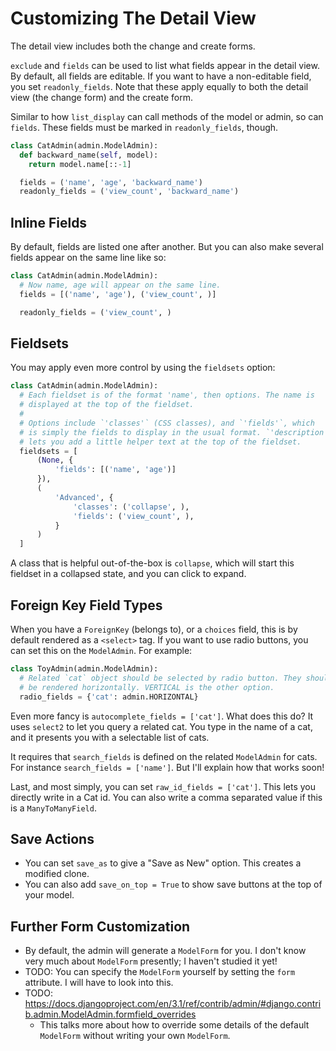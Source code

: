# Customizing The Detail View

The detail view includes both the change and create forms.

`exclude` and `fields` can be used to list what fields appear in the
detail view. By default, all fields are editable. If you want to have a
non-editable field, you set `readonly_fields`. Note that these apply
equally to both the detail view (the change form) and the create form.

Similar to how `list_display` can call methods of the model or admin, so
can `fields`. These fields must be marked in `readonly_fields`, though.

```python
class CatAdmin(admin.ModelAdmin):
  def backward_name(self, model):
    return model.name[::-1]

  fields = ('name', 'age', 'backward_name')
  readonly_fields = ('view_count', 'backward_name')
```

## Inline Fields

By default, fields are listed one after another. But you can also make
several fields appear on the same line like so:

```python
class CatAdmin(admin.ModelAdmin):
  # Now name, age will appear on the same line.
  fields = [('name', 'age'), ('view_count', )]

  readonly_fields = ('view_count', )
```

## Fieldsets

You may apply even more control by using the `fieldsets` option:

```python
class CatAdmin(admin.ModelAdmin):
  # Each fieldset is of the format 'name', then options. The name is
  # displayed at the top of the fieldset.
  #
  # Options include `'classes'` (CSS classes), and `'fields'`, which
  # is simply the fields to display in the usual format. `'description'`
  # lets you add a little helper text at the top of the fieldset.
  fieldsets = [
      (None, {
          'fields': [('name', 'age')]
      }),
      (
          'Advanced', {
              'classes': ('collapse', ),
              'fields': ('view_count', ),
          }
      )
  ]
```

A class that is helpful out-of-the-box is `collapse`, which will start
this fieldset in a collapsed state, and you can click to expand.

## Foreign Key Field Types

When you have a `ForeignKey` (belongs to), or a `choices` field, this is
by default rendered as a `<select>` tag. If you want to use radio
buttons, you can set this on the `ModelAdmin`. For example:

```python
class ToyAdmin(admin.ModelAdmin):
  # Related `cat` object should be selected by radio button. They should
  # be rendered horizontally. VERTICAL is the other option.
  radio_fields = {'cat': admin.HORIZONTAL}
```

Even more fancy is `autocomplete_fields = ['cat']`. What does this do?
It uses `select2` to let you query a related cat. You type in the name
of a cat, and it presents you with a selectable list of cats.

It requires that `search_fields` is defined on the related `ModelAdmin`
for cats. For instance `search_fields = ['name']`. But I'll explain how
that works soon!

Last, and most simply, you can set `raw_id_fields = ['cat']`. This lets
you directly write in a Cat id. You can also write a comma separated
value if this is a `ManyToManyField`.

## Save Actions

* You can set `save_as` to give a "Save as New" option. This creates a
  modified clone.
* You can also add `save_on_top = True` to show save buttons at the top
  of your model.

## Further Form Customization

* By default, the admin will generate a `ModelForm` for you. I don't
  know very much about `ModelForm` presently; I haven't studied it yet!
* TODO: You can specify the `ModelForm` yourself by setting the `form`
  attribute. I will have to look into this.
* TODO: https://docs.djangoproject.com/en/3.1/ref/contrib/admin/#django.contrib.admin.ModelAdmin.formfield_overrides
  * This talks more about how to override some details of the default
    `ModelForm` without writing your own `ModelForm`.
